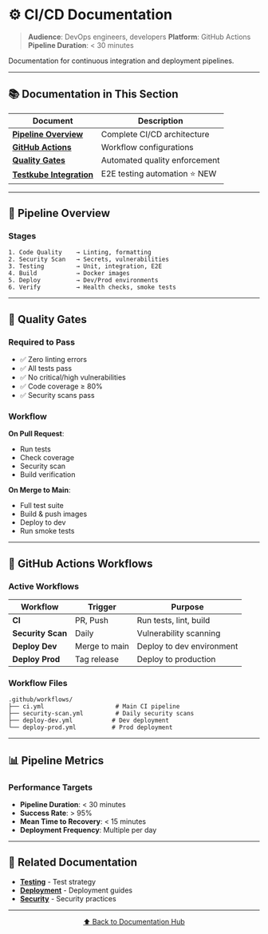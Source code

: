 # ⚙️ CI/CD Documentation

> **Audience**: DevOps engineers, developers
> **Platform**: GitHub Actions
> **Pipeline Duration**: < 30 minutes

Documentation for continuous integration and deployment pipelines.

---

## 📚 Documentation in This Section

| Document | Description |
|----------|-------------|
| **[Pipeline Overview](pipeline.md)** | Complete CI/CD architecture |
| **[GitHub Actions](github-actions.md)** | Workflow configurations |
| **[Quality Gates](quality-gates.md)** | Automated quality enforcement |
| **[Testkube Integration](testkube-integration.md)** | E2E testing automation ⭐ NEW |

---

## 🎯 Pipeline Overview

### Stages

```
1. Code Quality    → Linting, formatting
2. Security Scan   → Secrets, vulnerabilities
3. Testing         → Unit, integration, E2E
4. Build           → Docker images
5. Deploy          → Dev/Prod environments
6. Verify          → Health checks, smoke tests
```

---

## 🚦 Quality Gates

### Required to Pass

- ✅ Zero linting errors
- ✅ All tests pass
- ✅ No critical/high vulnerabilities
- ✅ Code coverage ≥ 80%
- ✅ Security scans pass

### Workflow

**On Pull Request**:
- Run tests
- Check coverage
- Security scan
- Build verification

**On Merge to Main**:
- Full test suite
- Build & push images
- Deploy to dev
- Run smoke tests

---

## 🔧 GitHub Actions Workflows

### Active Workflows

| Workflow | Trigger | Purpose |
|----------|---------|---------|
| **CI** | PR, Push | Run tests, lint, build |
| **Security Scan** | Daily | Vulnerability scanning |
| **Deploy Dev** | Merge to main | Deploy to dev environment |
| **Deploy Prod** | Tag release | Deploy to production |

### Workflow Files

```
.github/workflows/
├── ci.yml                    # Main CI pipeline
├── security-scan.yml         # Daily security scans
├── deploy-dev.yml           # Dev deployment
└── deploy-prod.yml          # Prod deployment
```

---

## 📊 Pipeline Metrics

### Performance Targets

- **Pipeline Duration**: < 30 minutes
- **Success Rate**: > 95%
- **Mean Time to Recovery**: < 15 minutes
- **Deployment Frequency**: Multiple per day

---

## 📖 Related Documentation

- **[Testing](../04-testing/)** - Test strategy
- **[Deployment](../05-deployment/)** - Deployment guides
- **[Security](../06-security/)** - Security practices

---

<div align="center">

[⬆ Back to Documentation Hub](../README.md)

</div>
